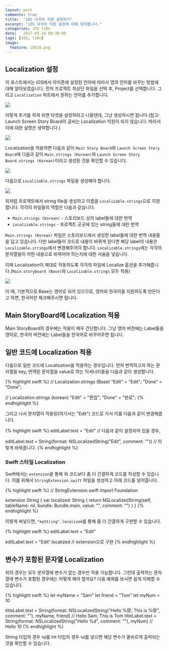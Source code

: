 ```yaml
---
layout: post
comments: true
title:  "iOS 다국어 지원 설정하기"
excerpt: "iOS 다국어 지원 설정에 대해 알아봅니다."
categories: iOS l10n
date:   2017-03-16 00:30:00
tags: [iOS, l10n]
image:
  feature: iOS10.png
---
```


## Localization 설정

이 포스트에서는 iOS에서 아이폰에 설정된 언어에 따라서 앱의 언어를 바꾸는 방법에 대해 알아보겠습니다. 먼저 프로젝트 최상단 파일을 선택 후, Project를 선택합니다. 그리고 `Localization` 파트에서 원하는 언어를 추가합니다.

<img src="{{ site.imageUrl}}/2017-03/iOS_LanguageSupport/lang1.png">

이렇게 추가를 하게 되면 타겟을 설정하라고 나올텐데, 그냥 생성하시면 됩니다.(참고: Launch Screen Story Board의 글씨는 Localization 지원이 되지 않습니다. 따라서 이에 대한 설명은 생략합니다.)

<img src="{{ site.imageUrl}}/2017-03/iOS_LanguageSupport/lang2.png">

Localization을 적용하면 다음과 같이 `Main Story Board`와 `Launch Screen Story Board`에 다음과 같이 `Main.strings (Korean)`와 `Launch Screen Story Board.strings (Korean)`이라고 생성된 것을 확인할 수 있습니다.

<img src="{{ site.imageUrl}}/2017-03/iOS_LanguageSupport/lang3.png">

다음으로 `Localizable.strings` 파일을 생성해야 합니다.

<img src="{{ site.imageUrl}}/2017-03/iOS_LanguageSupport/lang5.png">

위처럼 프로젝트에서 string file을 생성하고 이름을 `Localizable.strings`으로 지정합니다. 각각의 파일들의 역할은 다음과 같습니다.

* `Main.strings (Korean)` - 스토리보드 상의 label들에 대한 번역
* `Localizable.strings` - 프로젝트 곳곳에 있는 string들에 대한 번역

`Main.strings (Korean)` 파일은 스토리보드에서 생성한 label들에 대한 번역 내용들을 담고 있습니다. 다만 label들이 코드로 내용이 바뀌게 된다면 해당 label의 내용은 `Localizable.strings`에서 변경해주어야 합니다. `Localizable.strings`에는 각각의 문자열들이 어떤 내용으로 바뀌어야 하는지에 대한 서술을 넣습니다.

이제 Localization이 제대로 작동하도록 각각의 파일에 Localize 옵션을 추가해줍니다.(`Main.storyboard (Base)`와 `Localizable.strings` 모두 적용)

<img src="{{ site.imageUrl}}/2017-03/iOS_LanguageSupport/lang4.png">

이 때, 기본적으로 Base는 영어로 되어 있으므로, 영어와 한국어를 지원하도록 만든다고 하면, 한국어만 체크해주시면 됩니다.

## Main StoryBoard에 Localization 적용

Main StoryBoard의 경우에는 적용이 매우 간단합니다. 그냥 영어 버전에는 Label들을 영어로, 한국어 버전에는 Label들을 한국어로 바꾸어주면 됩니다.


## 일반 코드에 Localization 적용

다음으로 일반 코드에 Localization을 적용하는 경우입니다. 먼저 번역하고자 하는 문자열을 key, 번역된 문자열을 value로 하는 딕셔너리들을 다음과 같이 생성합니다.

{% highlight swift %}
// Localization.strings (Base)
"Edit" = "Edit";
"Done" = "Done";

// Localization.strings (korean)
"Edit" = "편집";
"Done" = "완료";
{% endhighlight %}

그리고 나서 문자열이 적용된(여기서는 "Edit") 코드로 가서 이를 다음과 같이 변경해줍니다.

{% highlight swift %}
editLabel.text = "Edit" // 다음과 같이 설정되어 있을 경우,

editLabel.text = String(format: NSLocalizedString("Edit", comment: "")) // 이렇게 바꿔줍니다.
{% endhighlight %}

### Swift 스타일 Localization

Swift에서는 `extension`을 통해 위 코드보다 좀 더 간결하게 코드를 작성할 수 있습니다. 이를 위해서 `StringExtension.swift` 파일을 생성하고 아래 코드를 넣어줍니다.

{% highlight swift %}
// StringExtension.swift
import Foundation

extension String {
    var localized: String {
        return NSLocalizedString(self, tableName: nil, bundle: Bundle.main, value: "", comment: "")
    }
}
{% endhighlight %}

이렇게 써넣으면, `"myString".localized`를 통해 좀 더 간결하게 구현할 수 있습니다.

{% highlight swift %}
editLabel.text = "Edit"

editLabel.text = "Edit".localized // extension으로 구현
{% endhighlight %}

## 변수가 포함된 문자열 Localization

위의 경우는 모두 문자열에 변수가 없는 경우만 적용 가능합니다. 그런데 출력하는 문자열에 변수가 포함된 경우에는 어떻게 해야 할까요? 다음 예제를 보시면 쉽게 이해할 수 있습니다.

{% highlight swift %}
let myName = "Sam"
let friend = "Tom"
let myNum = 10

titleLabel.text = String(format: NSLocalizedString("Hello %@, This is %@", comment: ""), myName, friend) // Hello Sam, This is Tom
titleLabel.text = String(format: NSLocalizedString("Hello %d", comment: ""), myNum) // Hello 10
{% endhighlight %}

String 타입의 경우 `%@`를 Int 타입의 경우 `%d`를 넣으면 해당 변수가 올바르게 출력되는 것을 확인할 수 있습니다.
